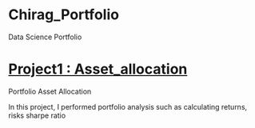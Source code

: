 # Chirag_Portfolio
Data Science Portfolio

# [Project1 : Asset_allocation](https://github.com/chiggy1997/Asset_allocation)
Portfolio Asset Allocation

In this project, I performed portfolio analysis such as calculating returns, risks sharpe ratio
